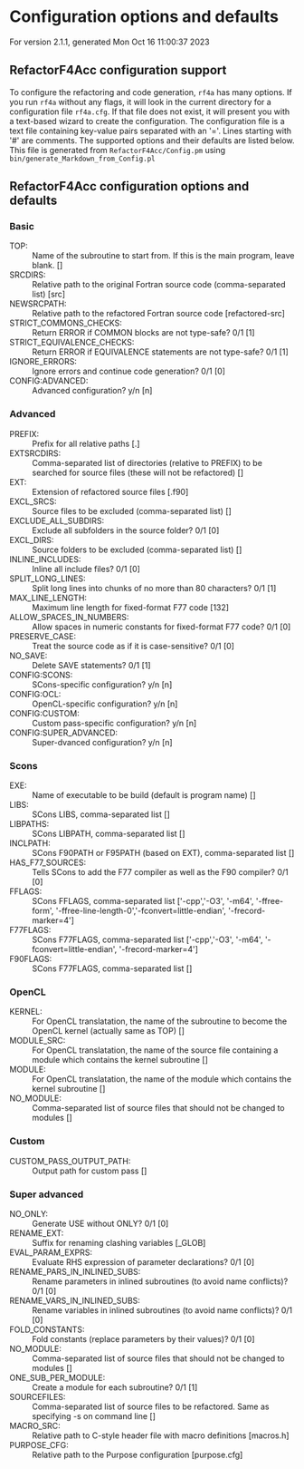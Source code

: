 # Configuration options and defaults

For version 2.1.1, generated Mon Oct 16 11:00:37 2023

## RefactorF4Acc configuration support

To configure the refactoring and code generation, `rf4a` has many options.
If you run `rf4a` without any flags, it will look in the current directory for a configuration file `rf4a.cfg`.
If that file does not exist, it will present you with a text-based wizard to create the configuration.
The configuration file is a text file containing key-value pairs separated with an '='. Lines starting with '#' are comments.
The supported options and their defaults are listed below. 
This file is generated from `RefactorF4Acc/Config.pm` using `bin/generate_Markdown_from_Config.pl`

## RefactorF4Acc configuration options and defaults

### Basic

<dl>
<dt>TOP:</dt><dd>Name of the subroutine to start from. If this is the main program, leave blank. []</dd>
<dt>SRCDIRS:</dt><dd>Relative path to the original Fortran source code (comma-separated list) [src]</dd>
<dt>NEWSRCPATH:</dt><dd>Relative path to the refactored Fortran source code [refactored-src]</dd>
<dt>STRICT_COMMONS_CHECKS:</dt><dd>Return ERROR if COMMON blocks are not type-safe? 0/1 [1]</dd>
<dt>STRICT_EQUIVALENCE_CHECKS:</dt><dd>Return ERROR if EQUIVALENCE statements are not type-safe? 0/1 [1]</dd>
<dt>IGNORE_ERRORS:</dt><dd>Ignore errors and continue code generation? 0/1 [0]</dd>
<dt>CONFIG:ADVANCED:</dt><dd>Advanced configuration? y/n [n]</dd>
</dl>

### Advanced

<dl>
<dt>PREFIX:</dt><dd>Prefix for all relative paths [.]</dd>
<dt>EXTSRCDIRS:</dt><dd>Comma-separated list of directories (relative to PREFIX) to be searched for source files (these will not be refactored) []</dd>
<dt>EXT:</dt><dd>Extension of refactored source files [.f90]</dd>
<dt>EXCL_SRCS:</dt><dd>Source files to be excluded (comma-separated list) []</dd>
<dt>EXCLUDE_ALL_SUBDIRS:</dt><dd>Exclude all subfolders in the source folder? 0/1 [0]</dd>
<dt>EXCL_DIRS:</dt><dd>Source folders to be excluded (comma-separated list) []</dd>
<dt>INLINE_INCLUDES:</dt><dd>Inline all include files? 0/1 [0]</dd>
<dt>SPLIT_LONG_LINES:</dt><dd>Split long lines into chunks of no more than 80 characters? 0/1 [1]</dd>
<dt>MAX_LINE_LENGTH:</dt><dd>Maximum line length for fixed-format F77 code [132]</dd>
<dt>ALLOW_SPACES_IN_NUMBERS:</dt><dd>Allow spaces in numeric constants for fixed-format F77 code? 0/1 [0]</dd>
<dt>PRESERVE_CASE:</dt><dd>Treat the source code as if it is case-sensitive? 0/1 [0]</dd>
<dt>NO_SAVE:</dt><dd>Delete SAVE statements? 0/1 [1]</dd>
<dt>CONFIG:SCONS:</dt><dd>SCons-specific configuration? y/n [n]</dd>
<dt>CONFIG:OCL:</dt><dd>OpenCL-specific configuration? y/n [n]</dd>
<dt>CONFIG:CUSTOM:</dt><dd>Custom pass-specific configuration? y/n [n]</dd>
<dt>CONFIG:SUPER_ADVANCED:</dt><dd>Super-dvanced configuration? y/n [n]</dd>
</dl>

### Scons

<dl>
<dt>EXE:</dt><dd>Name of executable to be build (default is program name) []</dd>
<dt>LIBS:</dt><dd>SCons LIBS, comma-separated list []</dd>
<dt>LIBPATHS:</dt><dd>SCons LIBPATH, comma-separated list []</dd>
<dt>INCLPATH:</dt><dd>SCons F90PATH or F95PATH (based on EXT), comma-separated list []</dd>
<dt>HAS_F77_SOURCES:</dt><dd>Tells SCons to add the F77 compiler as well as the F90 compiler? 0/1 [0]</dd>
<dt>FFLAGS:</dt><dd>SCons FFLAGS, comma-separated list ['-cpp','-O3', '-m64', '-ffree-form', '-ffree-line-length-0','-fconvert=little-endian', '-frecord-marker=4']</dd>
<dt>F77FLAGS:</dt><dd>SCons F77FLAGS, comma-separated list ['-cpp','-O3', '-m64', '-fconvert=little-endian', '-frecord-marker=4']</dd>
<dt>F90FLAGS:</dt><dd>SCons F77FLAGS, comma-separated list []</dd>
</dl>

### OpenCL

<dl>
<dt>KERNEL:</dt><dd>For OpenCL translatation, the name of the subroutine to become the OpenCL kernel (actually same as TOP) []</dd>
<dt>MODULE_SRC:</dt><dd>For OpenCL translatation, the name of the source file containing a module which contains the kernel subroutine []</dd>
<dt>MODULE:</dt><dd>For OpenCL translatation, the name of the module which contains the kernel subroutine []</dd>
<dt>NO_MODULE:</dt><dd>Comma-separated list of source files that should not be changed to modules []</dd>
</dl>

### Custom

<dl>
<dt>CUSTOM_PASS_OUTPUT_PATH:</dt><dd>Output path for custom pass []</dd>
</dl>

### Super advanced

<dl>
<dt>NO_ONLY:</dt><dd>Generate USE without ONLY? 0/1 [0]</dd>
<dt>RENAME_EXT:</dt><dd>Suffix for renaming clashing variables  [_GLOB]</dd>
<dt>EVAL_PARAM_EXPRS:</dt><dd>Evaluate RHS expression of parameter declarations? 0/1 [0]</dd>
<dt>RENAME_PARS_IN_INLINED_SUBS:</dt><dd>Rename parameters in inlined subroutines (to avoid name conflicts)? 0/1 [0]</dd>
<dt>RENAME_VARS_IN_INLINED_SUBS:</dt><dd>Rename variables in inlined subroutines (to avoid name conflicts)? 0/1 [0]</dd>
<dt>FOLD_CONSTANTS:</dt><dd>Fold constants (replace parameters by their values)? 0/1 [0]</dd>
<dt>NO_MODULE:</dt><dd>Comma-separated list of source files that should not be changed to modules []</dd>
<dt>ONE_SUB_PER_MODULE:</dt><dd>Create a module for each subroutine? 0/1 [1]</dd>
<dt>SOURCEFILES:</dt><dd>Comma-separated list of source files to be refactored. Same as specifying -s on command line []</dd>
<dt>MACRO_SRC:</dt><dd>Relative path to C-style header file with macro definitions [macros.h]</dd>
<dt>PURPOSE_CFG:</dt><dd>Relative path to the Purpose configuration [purpose.cfg]</dd>
</dl>


